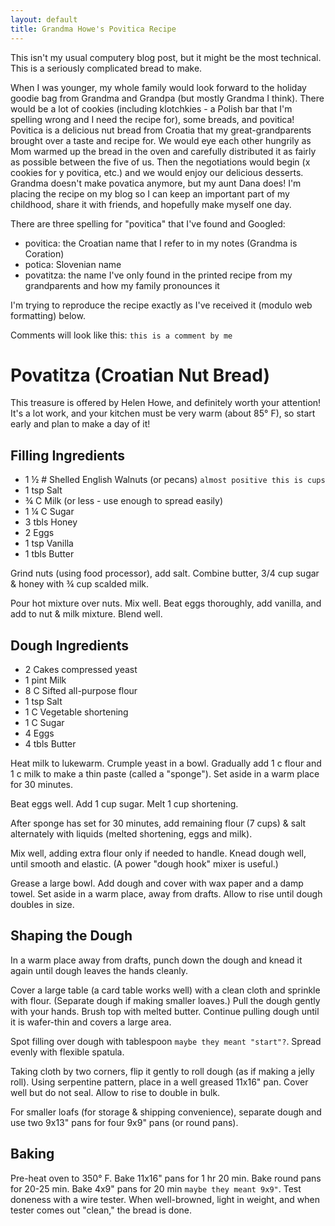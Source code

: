 ```yaml
---
layout: default
title: Grandma Howe's Povitica Recipe
---
```


This isn't my usual computery blog post, but it might be the most technical.
This is a seriously complicated bread to make.

When I was younger, my whole family would look forward to the holiday goodie
bag from Grandma and Grandpa (but mostly Grandma I think). There would be a lot
of cookies (including klotchkies - a Polish bar that I'm spelling wrong and I
need the recipe for), some breads, and povitica! Povitica is a delicious nut
bread from Croatia that my great-grandparents brought over a taste and recipe
for. We would eye each other hungrily as Mom warmed up the bread in the oven
and carefully distributed it as fairly as possible between the five of us. Then
the negotiations would begin (x cookies for y povitica, etc.) and we would
enjoy our delicious desserts. Grandma doesn't make povatica anymore, but my aunt Dana does! I'm
placing the recipe on my blog so I can keep an important part of my childhood,
share it with friends, and hopefully make myself one day.

There are three spelling for "povitica" that I've found and Googled:

- povitica: the Croatian name that I refer to in my notes (Grandma is Coration)
- potica: Slovenian name
- povatitza: the name I've only found in the printed recipe from my grandparents and how my family pronounces it

I'm trying to reproduce the recipe exactly as I've received it (modulo web formatting) below.

Comments will look like this: `this is a comment by me`

# Povatitza (Croatian Nut Bread)

This treasure is offered by Helen Howe, and definitely worth your attention! It's a lot work, and your kitchen must be very warm (about 85° F), so start early and plan to make a day of it!

## Filling Ingredients

- 1 ½ # Shelled English Walnuts (or pecans) `almost positive this is cups`
- 1 tsp Salt
- ¾ C Milk (or less - use enough to spread easily)
- 1 ¼ C Sugar
- 3 tbls Honey
- 2 Eggs
- 1 tsp Vanilla
- 1 tbls Butter

Grind nuts (using food processor), add salt. Combine butter, 3/4 cup sugar & honey with ¾ cup scalded milk.

Pour hot mixture over nuts. Mix well. Beat eggs thoroughly, add vanilla, and add to nut & milk mixture. Blend well.

## Dough Ingredients

- 2 Cakes compressed yeast
- 1 pint Milk
- 8 C Sifted all-purpose flour
- 1 tsp Salt
- 1 C Vegetable shortening
- 1 C Sugar
- 4 Eggs
- 4 tbls Butter

Heat milk to lukewarm. Crumple yeast in a bowl.
Gradually add 1 c flour and 1 c milk to make a thin paste (called a "sponge"). Set aside in a warm place for 30 minutes.

Beat eggs well. Add 1 cup sugar. Melt 1 cup shortening.

After sponge has set for 30 minutes, add remaining flour (7 cups) & salt alternately with liquids (melted shortening, eggs and milk).

Mix well, adding extra flour only if needed to handle. Knead dough well, until smooth and elastic. (A power "dough hook" mixer is useful.)

Grease a large bowl. Add dough and cover with wax paper and a damp towel. Set aside in a warm place, away from drafts. Allow to rise until dough doubles in size.

## Shaping the Dough

In a warm place away from drafts, punch down the dough and knead it again until dough leaves the hands cleanly.

Cover a large table (a card table works well) with a clean cloth and sprinkle with flour. (Separate dough if making smaller loaves.) Pull the dough gently with your hands. Brush top with melted butter. Continue pulling dough until it is wafer-thin and covers a large area.

Spot filling over dough with tablespoon `maybe they meant "start"?`. Spread evenly with flexible spatula.

Taking cloth by two corners, flip it gently to roll dough (as if making a jelly roll). Using serpentine pattern, place in a well greased 11x16" pan. Cover well but do not seal. Allow to rise to double in bulk.

For smaller loafs (for storage & shipping convenience), separate dough and use two 9x13" pans for four 9x9" pans (or round pans).

## Baking

Pre-heat oven to 350° F. Bake 11x16" pans for 1 hr 20 min. Bake round pans for 20-25 min. Bake 4x9" pans for 20 min `maybe they meant 9x9"`. Test doneness with a wire tester. When well-browned, light in weight, and when tester comes out "clean," the bread is done.
